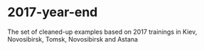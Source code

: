 # 2017-year-end
The set of cleaned-up examples based on 2017 trainings in Kiev, Novosibirsk, Tomsk, Novosibirsk and Astana
